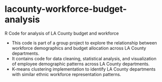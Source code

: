 # lacounty-workforce-budget-analysis
R Code for analysis of LA County budget and workforce
- This code is part of a group project to explore the relationship between workforce demographics and budget allocation across LA County departments.
- It contains code for data cleaning, statistical analysis, and visualization of employee demographic patterns across LA County departments.
-  K-means clustering implementation to identify LA County departments with similar ethnic workforce representation patterns.
  
